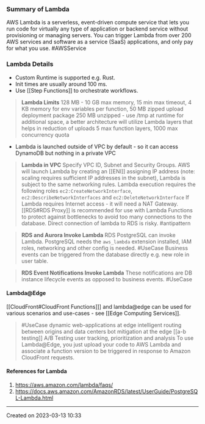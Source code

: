 ### Summary of Lambda
AWS Lambda is a serverless, event-driven compute service that lets you run code for virtually any type of application or backend service without provisioning or managing servers. You can trigger Lambda from over 200 AWS services and software as a service (SaaS) applications, and only pay for what you use. #AWSService 
### Lambda Details
- Custom Runtime is  supported e.g. Rust.
- Init times are usually around 100 ms.
- Use [[Step Functions]] to orchestrate workflows.
> **Lambda Limits**
	128 MB - 10 GB max memory, 
	15 min max timeout,
	 4 KB memory for env variables per function, 
	 50 MB zipped upload deployment package 250 MB unzipped - use /tmp at runtime for additional space,  a better architecture will utilize Lambda layers that helps in reduction of uploads
	 5 max function layers,
	 1000 max concurrency quota
- Lambda is launched outside of VPC by default - so it can access DynamoDB but nothing in a private VPC
> **Lambda in VPC**
> 	Specify VPC ID, Subnet and Security Groups.
> 	AWS will launch Lambda by creating an [[ENI]] assigning IP address (note: scaling requires sufficient IP addresses in the subnet), Lambda is subject to the same networking rules. 
> 	Lambda execution requires the following roles `ec2:CreateNetworkInterface`, `ec2:DescribeNetworkInterfaces`  and `ec2:DeleteNetworkInterface` 
> 	If Lambda requires Internet access - it will need a NAT Gateway.
> 	[[RDS#RDS Proxy]] is recommended for use with Lambda Functions to protect against bottlenecks to avoid too many connections to the database. Direct connection of lambda to RDS is risky. #antipattern 

>**RDS and Aurora Invoke Lambda**
> 	RDS PostgreSQL can invoke Lambda.
> 	PostgreSQL needs the `aws_lambda` extension installed, IAM roles, networking and other config is needed.
> 	#UseCase Business events can be triggered from the database directly e.g. new role in user table.

> **RDS Event Notifications Invoke Lambda**
> 	These notifications are DB instance lifecycle events as opposed to business events. #UseCase 

#### Lambda@Edge
[[CloudFront#CloudFront Functions]]] and lambda@edge can be used for various scenarios and use-cases - see [[Edge Computing Services]].
> #UseCase 
>  dynamic web-applications at edge
>  intelligent routing between origins and data centers
>  bot mitigation at the edge
>  [[a-b testing]] A/B Testing
>  user tracking, prioritization and analysis
To use Lambda@Edge, you just upload your code to AWS Lambda and associate a function version to be triggered in response to Amazon CloudFront requests.
#### References for Lambda
1. https://aws.amazon.com/lambda/faqs/
2. https://docs.aws.amazon.com/AmazonRDS/latest/UserGuide/PostgreSQL-Lambda.html

---
Created on 2023-03-13 10:33